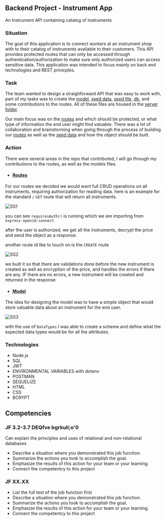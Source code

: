 ## Backend Project - Instrument App

An Instrument API containing catalog of instruments

### Situation<br>
The goal of this application is to connect workers at an instrument shop with to their catalog of instruments available to their customers. This API provides protected routes that can only be accessed through authentication/authorization to make sure only authorized users can access sensitive data. This application was intended to focus mainly on back end technologies and REST prinicples. 

### Task
The team wanted to design a straighforward API that was easy to work with, part of my tasks was to create the [model](https://github.com/Keffdu/final-portfolio/blob/main/Back%20End%20Project/server/models/Instrument.js), [seed data](https://github.com/Keffdu/final-portfolio/blob/main/Back%20End%20Project/server/seedData.js), [seed file](https://github.com/Keffdu/final-portfolio/blob/main/Back%20End%20Project/server/seed.js), [db](https://github.com/Keffdu/final-portfolio/blob/main/Back%20End%20Project/server/db.js), and some contributions to the routes. All of these files are housed in the [server folder](https://github.com/Keffdu/final-portfolio/tree/main/Back%20End%20Project/server).

Our main focus was on the [routes](https://github.com/Keffdu/final-portfolio/blob/main/Back%20End%20Project/server/routes/instrument/instrument.js) and which should be protected, or what type of information the end user might find valuable. There was a lot of collaboration and brainstorming when going through the process of building our [routes](https://github.com/Keffdu/final-portfolio/blob/main/Back%20End%20Project/server/routes/instrument/instrument.js) as well as the [seed data](https://github.com/Keffdu/final-portfolio/blob/main/Back%20End%20Project/server/seedData.js) and how the object should be built.

### Action
There were several areas in the repo that contributed, I will go through my contributions to the routes, as well as the models files.
- #### [Routes](https://github.com/Keffdu/final-portfolio/blob/main/Back%20End%20Project/server/routes/instrument/instrument.js)
For our routes we decided we would want full CRUD operations on all instruments, requiring authorization for reading data.
here is an example for the standard ```/``` ```GET``` route that will return all instruments.

![SS1](./assets/SS1.png)

you can see ```requiresAuth()``` is running which we are importing from ```express-openid-connect```

after the user is authorized, we get all the instruments, decrypt the price and send the object as a response.

another route id like to touch on is the ```CREATE``` route

![SS2](./assets/SS2.png)

we built it so that there are validations done before the new instrument is created as well as encryption of the price, and handles the errors if there are any. IF there are no errors, a new instrument will be created and returned in the response

- #### [Model](https://github.com/Keffdu/final-portfolio/blob/main/Back%20End%20Project/server/models/Instrument.js)
The idea for designing the model was to have a simple object that would store valuable data about an instrument for the end user.

![SS3](./assets/SS3.png)

with the use of ```DataTypes``` I was able to create a scheme and define what the expected data types would be for all the attributes.

### Technologies
- Node.js
- SQL
- JWT
- ENVIRONMENTAL VARIABLES with dotenv
- POSTMAN
- SEQUELIZE
- HTML
- CSS
- BCRYPT

## Competencies
### JF 3.2-3.7 DEQfve bgrkuli;o'0
Can explain the principles and uses of relational and non-relational databases
- Describe a situation where you demonstrated  this job function.
- Summarize the actions you took to accomplish the goal. 
- Emphasize the results of this action for your team or your learning. 
- Connect the competentcy to this project

### JF XX.XX
- List the full text of the job function first
- Describe a situation where you demonstrated  this job function.
- Summarize the actions you took to accomplish the goal. 
- Emphasize the results of this action for your team or your learning. 
- Connect the competentcy to this project